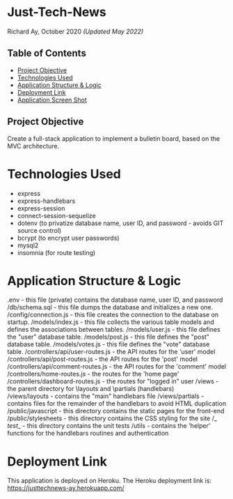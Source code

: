 # Just-Tech-News

Richard Ay, October 2020 *(Updated May 2022)*

## Table of Contents
* [Project Objective](#project-objective)
* [Technologies Used](#technologies-used)
* [Application Structure & Logic](#application-structure-&-logic)
* [Deployment Link](#deployment-link)
* [Application Screen Shot](#application-screen-shot)

## Project Objective
Create a full-stack application to implement a bulletin board, based on the MVC architecture.

# Technologies Used
 * express
 * express-handlebars
 * express-session
 * connect-session-sequelize
 * dotenv (to privatize database name, user ID, and password - avoids GIT source control)
 * bcrypt (to encrypt user passwords)
 * mysql2
 * insomnia (for route testing)

# Application Structure & Logic
 .env                               - this file (private) contains the database name, user ID, and password
 /db/schema.sql                     - this file dumps the database and initializes a new one.
 /config/connection.js              - this file creates the connection to the database on startup.
 /models/index.js                   - this file collects the various table models and defines the associations between tables.
 /models/user.js                    - this file defines the "user" database table.
 /models/post.js                    - this file defines the "post" database table.
 /models/votes.js                   - this file defines the "vote" database table.
 /controllers/api/user-routes.js    - the API routes for the 'user' model
 /controllers/api/post-routes.js    - the API routes for the 'post' model      
 /controllers/api/comment-routes.js - the API routes for the 'comment' model 
 /controllers/home-routes.js        - the routes for the 'home page'
 /controllers/dashboard-routes.js   - the routes for "logged in" user
 /views                             - the parent directory for \layouts and \partials  (handlebars)  
 /views/layouts                     - contains the "main" handlebars file
 /views/partials                    - contains files for the remainder of the handlebars to avoid HTML duplication
 /public/javascript                 - this directory contains the static pages for the front-end\
 /public/stylesheets                - this directory contains the CSS styling for the site
 /_ _test__                         - this directory contains the unit tests
 /utils                             - contains the 'helper' functions for the handlebars routines and authentication
 
# Deployment Link
This application is deployed on Heroku.  The Heroku deployment link is:
https://justtechnews-ay.herokuapp.com/